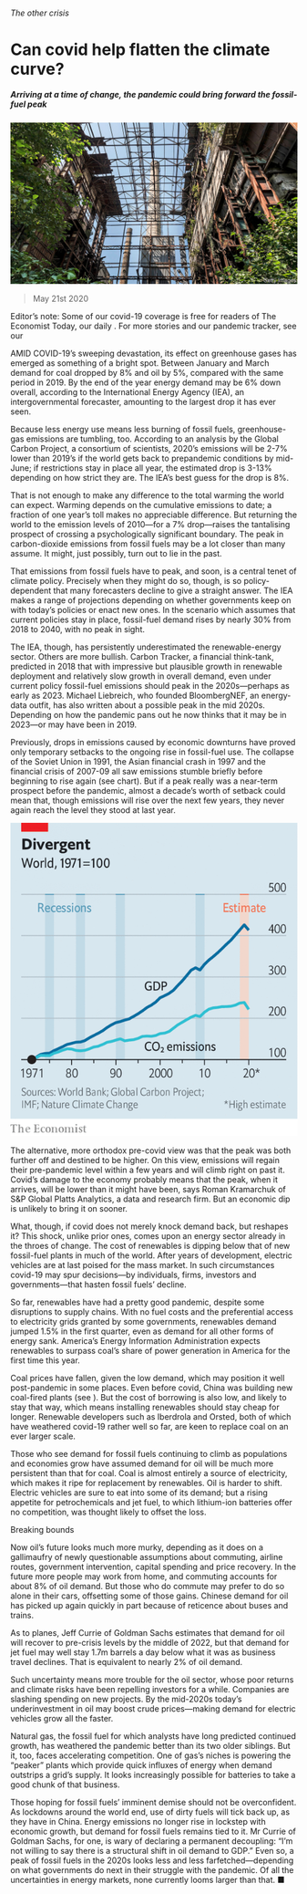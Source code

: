 ###### The other crisis

# Can covid help flatten the climate curve? 

##### Arriving at a time of change, the pandemic could bring forward the fossil-fuel peak 

![image](images/20200523_FBP003_0.jpg) 

> May 21st 2020 

Editor’s note: Some of our covid-19 coverage is free for readers of The Economist Today, our daily . For more stories and our pandemic tracker, see our 

AMID COVID-19’s sweeping devastation, its effect on greenhouse gases has emerged as something of a bright spot. Between January and March demand for coal dropped by 8% and oil by 5%, compared with the same period in 2019. By the end of the year energy demand may be 6% down overall, according to the International Energy Agency (IEA), an intergovernmental forecaster, amounting to the largest drop it has ever seen.

Because less energy use means less burning of fossil fuels, greenhouse-gas emissions are tumbling, too. According to an analysis by the Global Carbon Project, a consortium of scientists, 2020’s emissions will be 2-7% lower than 2019’s if the world gets back to prepandemic conditions by mid-June; if restrictions stay in place all year, the estimated drop is 3-13% depending on how strict they are. The IEA’s best guess for the drop is 8%.


That is not enough to make any difference to the total warming the world can expect. Warming depends on the cumulative emissions to date; a fraction of one year’s toll makes no appreciable difference. But returning the world to the emission levels of 2010—for a 7% drop—raises the tantalising prospect of crossing a psychologically significant boundary. The peak in carbon-dioxide emissions from fossil fuels may be a lot closer than many assume. It might, just possibly, turn out to lie in the past.

That emissions from fossil fuels have to peak, and soon, is a central tenet of climate policy. Precisely when they might do so, though, is so policy-dependent that many forecasters decline to give a straight answer. The IEA makes a range of projections depending on whether governments keep on with today’s policies or enact new ones. In the scenario which assumes that current policies stay in place, fossil-fuel demand rises by nearly 30% from 2018 to 2040, with no peak in sight.

The IEA, though, has persistently underestimated the renewable-energy sector. Others are more bullish. Carbon Tracker, a financial think-tank, predicted in 2018 that with impressive but plausible growth in renewable deployment and relatively slow growth in overall demand, even under current policy fossil-fuel emissions should peak in the 2020s—perhaps as early as 2023. Michael Liebreich, who founded BloombergNEF, an energy-data outfit, has also written about a possible peak in the mid 2020s. Depending on how the pandemic pans out he now thinks that it may be in 2023—or may have been in 2019.

Previously, drops in emissions caused by economic downturns have proved only temporary setbacks to the ongoing rise in fossil-fuel use. The collapse of the Soviet Union in 1991, the Asian financial crash in 1997 and the financial crisis of 2007-09 all saw emissions stumble briefly before beginning to rise again (see chart). But if a peak really was a near-term prospect before the pandemic, almost a decade’s worth of setback could mean that, though emissions will rise over the next few years, they never again reach the level they stood at last year.

![image](images/20200523_FBC672.png) 


The alternative, more orthodox pre-covid view was that the peak was both further off and destined to be higher. On this view, emissions will regain their pre-pandemic level within a few years and will climb right on past it. Covid’s damage to the economy probably means that the peak, when it arrives, will be lower than it might have been, says Roman Kramarchuk of S&amp;P Global Platts Analytics, a data and research firm. But an economic dip is unlikely to bring it on sooner.

What, though, if covid does not merely knock demand back, but reshapes it? This shock, unlike prior ones, comes upon an energy sector already in the throes of change. The cost of renewables is dipping below that of new fossil-fuel plants in much of the world. After years of development, electric vehicles are at last poised for the mass market. In such circumstances covid-19 may spur decisions—by individuals, firms, investors and governments—that hasten fossil fuels’ decline.

So far, renewables have had a pretty good pandemic, despite some disruptions to supply chains. With no fuel costs and the preferential access to electricity grids granted by some governments, renewables demand jumped 1.5% in the first quarter, even as demand for all other forms of energy sank. America’s Energy Information Administration expects renewables to surpass coal’s share of power generation in America for the first time this year.

Coal prices have fallen, given the low demand, which may position it well post-pandemic in some places. Even before covid, China was building new coal-fired plants (see ). But the cost of borrowing is also low, and likely to stay that way, which means installing renewables should stay cheap for longer. Renewable developers such as Iberdrola and Orsted, both of which have weathered covid-19 rather well so far, are keen to replace coal on an ever larger scale.

Those who see demand for fossil fuels continuing to climb as populations and economies grow have assumed demand for oil will be much more persistent than that for coal. Coal is almost entirely a source of electricity, which makes it ripe for replacement by renewables. Oil is harder to shift. Electric vehicles are sure to eat into some of its demand; but a rising appetite for petrochemicals and jet fuel, to which lithium-ion batteries offer no competition, was thought likely to offset the loss.

Breaking bounds

Now oil’s future looks much more murky, depending as it does on a gallimaufry of newly questionable assumptions about commuting, airline routes, government intervention, capital spending and price recovery. In the future more people may work from home, and commuting accounts for about 8% of oil demand. But those who do commute may prefer to do so alone in their cars, offsetting some of those gains. Chinese demand for oil has picked up again quickly in part because of reticence about buses and trains.

As to planes, Jeff Currie of Goldman Sachs estimates that demand for oil will recover to pre-crisis levels by the middle of 2022, but that demand for jet fuel may well stay 1.7m barrels a day below what it was as business travel declines. That is equivalent to nearly 2% of oil demand.

Such uncertainty means more trouble for the oil sector, whose poor returns and climate risks have been repelling investors for a while. Companies are slashing spending on new projects. By the mid-2020s today’s underinvestment in oil may boost crude prices—making demand for electric vehicles grow all the faster.

Natural gas, the fossil fuel for which analysts have long predicted continued growth, has weathered the pandemic better than its two older siblings. But it, too, faces accelerating competition. One of gas’s niches is powering the “peaker” plants which provide quick influxes of energy when demand outstrips a grid’s supply. It looks increasingly possible for batteries to take a good chunk of that business.

Those hoping for fossil fuels’ imminent demise should not be overconfident. As lockdowns around the world end, use of dirty fuels will tick back up, as they have in China. Energy emissions no longer rise in lockstep with economic growth, but demand for fossil fuels remains tied to it. Mr Currie of Goldman Sachs, for one, is wary of declaring a permanent decoupling: “I’m not willing to say there is a structural shift in oil demand to GDP.” Even so, a peak of fossil fuels in the 2020s looks less and less farfetched—depending on what governments do next in their struggle with the pandemic. Of all the uncertainties in energy markets, none currently looms larger than that. ■

